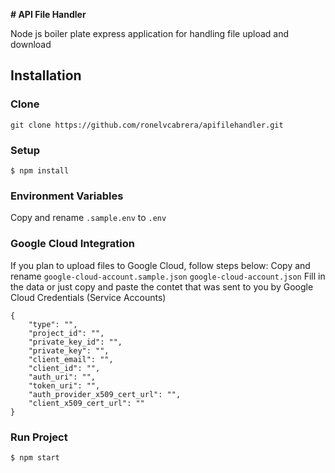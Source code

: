 **# API File Handler**

Node js boiler plate express application for handling file upload and download


## Installation

### Clone

```
git clone https://github.com/ronelvcabrera/apifilehandler.git
```

### Setup
```
$ npm install

```
### Environment Variables
Copy and rename `.sample.env` to `.env`


### Google Cloud Integration
If you plan to upload files to Google Cloud, follow steps below:
Copy and rename `google-cloud-account.sample.json` `google-cloud-account.json`
Fill in the data or just copy and paste the contet that was sent to you by Google Cloud Credentials (Service Accounts)

```
{
	"type": "",
	"project_id": "",
	"private_key_id": "",
	"private_key": "",
	"client_email": "",
	"client_id": "",
	"auth_uri": "",
	"token_uri": "",
	"auth_provider_x509_cert_url": "",
	"client_x509_cert_url": ""
}

```

### Run Project
```
$ npm start
```

